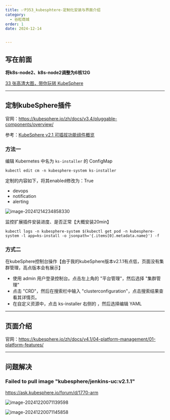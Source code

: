 ```yaml
---
title: ✅P353_kubesphtere-定制化安装与界面介绍
category:
  - 谷粒商城
order: 1
date: 2024-12-14


---
```


<!-- more -->

## 写在前面

**将k8s-node2、k8s-node2调整为6核12G**

[33 张高清大图，带你玩转 KubeSphere](https://kubesphere.io/zh/blogs/kubesphere-4.1.2-deployment-and-extension-installation/)

---

## 定制kubeSphere插件

官网：https://kubesphere.io/zh/docs/v3.4/pluggable-components/overview/

参考：[KubeSphere v2.1 可插拔功能组件概览](https://www.bookstack.cn/read/kubesphere-2.1/e4b69badc7bc71ad.md)

### 方法一

编辑 Kubernetes 中名为 `ks-installer` 的 ConfigMap

```
kubectl edit cm -n kubesphere-system ks-installer
```

定制的内容如下，将其enabled修改为：True

- devops
- notification
- alerting

![image-20241214234858330](https://cfmall-hello.oss-cn-beijing.aliyuncs.com/img/202412/image-20241214234858330.png)

监控扩展插件安装进度、是否正常【大概安装20min】

```
kubectl logs -n kubesphere-system $(kubectl get pod -n kubesphere-system -l app=ks-install -o jsonpath='{.items[0].metadata.name}') -f
```

### 方式二

在kubeSphere控制台操作【由于我的kubeSphere版本v2.1.1有点低，页面没有集群管理，高点版本会有展示】

- 使用 admin 用户登录控制台。点击左上角的 "平台管理"，然后选择 "集群管理"
- 点击 "CRD"，然后在搜索栏中输入 "clusterconfiguration"，点击搜索结果查看其详情页。
- 在自定义资源中，点击 ks-installer 右侧的 ，然后选择编辑 YAML

---

## 页面介绍

官网：https://kubesphere.io/zh/docs/v4.1/04-platform-management/01-platform-features/

---

## 问题解决

### Failed to pull image "kubesphere/jenkins-uc:v2.1.1"

https://ask.kubesphere.io/forum/d/1770-arm

![image-20241220071139598](https://cfmall-hello.oss-cn-beijing.aliyuncs.com/img/202412/image-20241220071139598.png)

![image-20241220071145858](https://cfmall-hello.oss-cn-beijing.aliyuncs.com/img/202412/image-20241220071145858.png)